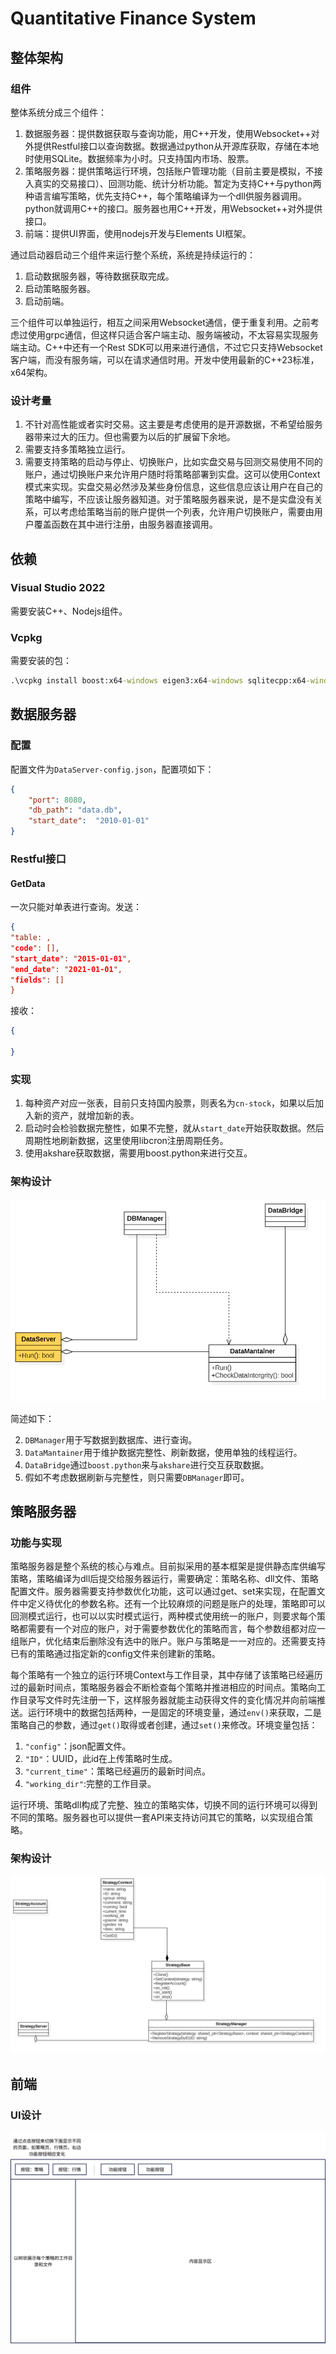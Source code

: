 # Quantitative Finance System
 
## 整体架构

### 组件
整体系统分成三个组件：

1. 数据服务器：提供数据获取与查询功能，用C\+\+开发，使用Websocket++对外提供Restful接口以查询数据。数据通过python从开源库获取，存储在本地时使用SQLite。数据频率为小时。只支持国内市场、股票。
2. 策略服务器：提供策略运行环境，包括账户管理功能（目前主要是模拟，不接入真实的交易接口）、回测功能、统计分析功能。暂定为支持C\+\+与python两种语言编写策略，优先支持C\+\+，每个策略编译为一个dll供服务器调用。python就调用C++的接口。服务器也用C\+\+开发，用Websocket\+\+对外提供接口。
1. 前端：提供UI界面，使用nodejs开发与Elements UI框架。

通过启动器启动三个组件来运行整个系统，系统是持续运行的：

1. 启动数据服务器，等待数据获取完成。
1. 启动策略服务器。
1. 启动前端。

三个组件可以单独运行，相互之间采用Websocket通信，便于重复利用。之前考虑过使用grpc通信，但这样只适合客户端主动、服务端被动，不太容易实现服务端主动。C\+\+中还有一个Rest SDK可以用来进行通信，不过它只支持Websocket客户端，而没有服务端，可以在请求通信时用。开发中使用最新的C\+\+23标准，x64架构。

### 设计考量

1. 不针对高性能或者实时交易。这主要是考虑使用的是开源数据，不希望给服务器带来过大的压力。但也需要为以后的扩展留下余地。
1. 需要支持多策略独立运行。
1. 需要支持策略的启动与停止、切换账户，比如实盘交易与回测交易使用不同的账户，通过切换账户来允许用户随时将策略部署到实盘。这可以使用Context模式来实现。实盘交易必然涉及某些身份信息，这些信息应该让用户在自己的策略中编写，不应该让服务器知道。对于策略服务器来说，是不是实盘没有关系，可以考虑给策略当前的账户提供一个列表，允许用户切换账户，需要由用户覆盖函数在其中进行注册，由服务器直接调用。

## 依赖

### Visual Studio 2022

需要安装C++、Nodejs组件。

### Vcpkg

需要安装的包：

```cmd
.\vcpkg install boost:x64-windows eigen3:x64-windows sqlitecpp:x64-windows cpprestsdk:x64-windows fmt:x64-windows websocketpp:x64-windows spdlog:x64-windows
```

## 数据服务器

### 配置

配置文件为`DataServer-config.json`，配置项如下：

```json
{
    "port": 8080,
    "db_path": "data.db",
    "start_date":  "2010-01-01"
}
```

### Restful接口

#### GetData

一次只能对单表进行查询。发送：

```json
{
"table: ,
"code": [],
"start_date": "2015-01-01",
"end_date": "2021-01-01", 
"fields": []
}
```
接收：

```json
{

}

```

### 实现

1. 每种资产对应一张表，目前只支持国内股票，则表名为`cn-stock`，如果以后加入新的资产，就增加新的表。  
2. 启动时会检验数据完整性，如果不完整，就从`start_date`开始获取数据。然后周期性地刷新数据，这里使用libcron注册周期任务。
1. 使用akshare获取数据，需要用boost.python来进行交互。

### 架构设计

![](https://github.com/kilasuelika/QuantitativeFinanceSystem/blob/main/Doc/DataServer-UML.png)

简述如下：

2. `DBManager`用于写数据到数据库、进行查询。
1. `DataMantainer`用于维护数据完整性、刷新数据，使用单独的线程运行。
1. `DataBridge`通过`boost.python`来与`akshare`进行交互获取数据。
1. 假如不考虑数据刷新与完整性，则只需要`DBManager`即可。


## 策略服务器

### 功能与实现

策略服务器是整个系统的核心与难点。目前拟采用的基本框架是提供静态库供编写策略，策略编译为dll后提交给服务器运行，需要确定：策略名称、dll文件、策略配置文件。服务器需要支持参数优化功能，这可以通过get、set来实现，在配置文件中定义待优化的参数名称。还有一个比较麻烦的问题是账户的处理，策略即可以回测模式运行，也可以以实时模式运行，两种模式使用统一的账户，则要求每个策略都需要有一个对应的账户，对于需要参数优化的策略而言，每个参数组都对应一组账户，优化结束后删除没有选中的账户。账户与策略是一一对应的。还需要支持已有的策略通过指定新的config文件来创建新的策略。

每个策略有一个独立的运行环境Context与工作目录，其中存储了该策略已经遍历过的最新时间点，策略服务器会不断检查每个策略并推进相应的时间点。策略向工作目录写文件时先注册一下，这样服务器就能主动获得文件的变化情况并向前端推送。运行环境中的数据包括两种，一是固定的环境变量，通过`env()`来获取，二是策略自己的参数，通过`get()`取得或者创建，通过`set()`来修改。环境变量包括：

1. `"config"`：json配置文件。
2. `"ID"`：UUID，此id在上传策略时生成。
1. `"current_time"`：策略已经遍历的最新时间点。
1. `"working_dir"`:完整的工作目录。

运行环境、策略dll构成了完整、独立的策略实体，切换不同的运行环境可以得到不同的策略。服务器也可以提供一套API来支持访问其它的策略，以实现组合策略。

### 架构设计

![](https://github.com/kilasuelika/QuantitativeFinanceSystem/blob/main/Doc/StrategyServer-UML.png)

## 前端

### UI设计

![](https://github.com/kilasuelika/QuantitativeFinanceSystem/blob/main/Doc/UI%20Design.jpg)